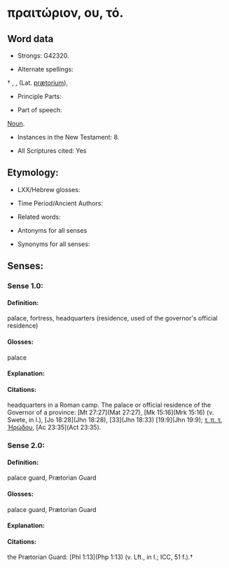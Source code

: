 # πραιτώριον, ου, τό.

<!-- Status: S2=NeedsReview -->
<!-- Lexica used for edits: BDAG, FFM, LN, A-S -->

## Word data

* Strongs: G42320.

* Alternate spellings:

† , , (Lat. [prætorium]()),

* Principle Parts: 


* Part of speech: 

[Noun](http://ugg.readthedocs.io/en/latest/noun.html).

* Instances in the New Testament: 8.

* All Scriptures cited: Yes

## Etymology: 


* LXX/Hebrew glosses: 


* Time Period/Ancient Authors: 


* Related words: 

* Antonyms for all senses

* Synonyms for all senses: 


## Senses:


### Sense  1.0: 

#### Definition: 

palace, fortress, headquarters (residence, used of the governor's official residence)

#### Glosses: 

palace

#### Explanation: 


#### Citations: 

headquarters in a Roman camp. The palace or official residence of the Governor of a province: [Mt 27:27](Mat 27:27), [Mk 15:16](Mrk 15:16) (v. Swete, in l.), [Jo 18:28](Jhn 18:28), [33](Jhn 18:33) [19:9](Jhn 19:9); [τ. π. τ. Ἡρῴδου](), [Ac 23:35](Act 23:35).

### Sense  2.0: 

#### Definition: 

palace guard, Prætorian Guard

#### Glosses: 

palace guard, Prætorian Guard

#### Explanation: 


#### Citations: 

the Prætorian Guard: [Phl 1:13](Php 1:13) (v. Lft., in l.; ICC, 51 f.).†